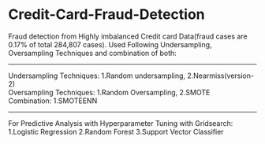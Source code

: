 # Credit-Card-Fraud-Detection
Fraud detection from Highly imbalanced Credit card Data(fraud cases are 0.17% of total 284,807 cases).
Used Following Undersampling, Oversampling Techniques and combination of both:<br>
***
Undersampling Techniques: 1.Random undersampling, 2.Nearmiss(version-2)<br>
Oversampling Techniques:  1.Random Oversampling, 2.SMOTE<br>
Combination:              1.SMOTEENN<br>
***
For Predictive Analysis with Hyperparameter Tuning with Gridsearch:<br>
1.Logistic Regression
2.Random Forest
3.Support Vector Classifier

